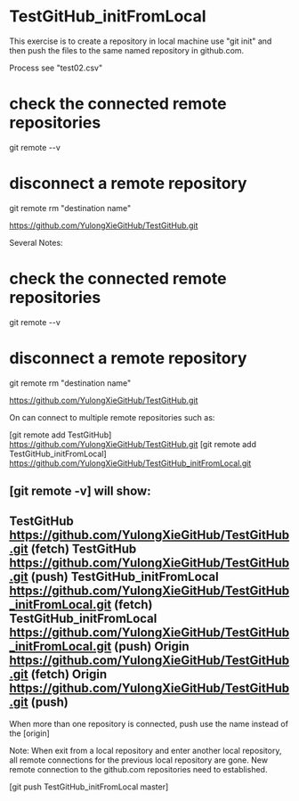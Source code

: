 # TestGitHub_initFromLocal

This exercise is to create a repository in local machine use "git init" and then push the files to the same named repository in github.com.

Process see "test02.csv"

# check the connected remote repositories

git remote --v

# disconnect a remote repository

git remote rm "destination name"

https://github.com/YulongXieGitHub/TestGitHub.git

Several Notes:


# check the connected remote repositories

git remote --v

# disconnect a remote repository

git remote rm "destination name"

https://github.com/YulongXieGitHub/TestGitHub.git

On can connect to multiple remote repositories such as:


[git remote add TestGitHub]               https://github.com/YulongXieGitHub/TestGitHub.git
[git remote add TestGitHub_initFromLocal] https://github.com/YulongXieGitHub/TestGitHub_initFromLocal.git

[git remote -v] will show:
----------------------------------------------------------------------------------------------------------------------
TestGitHub				https://github.com/YulongXieGitHub/TestGitHub.git (fetch)
TestGitHub				https://github.com/YulongXieGitHub/TestGitHub.git (push)
TestGitHub_initFromLocal		https://github.com/YulongXieGitHub/TestGitHub_initFromLocal.git (fetch)
TestGitHub_initFromLocal		https://github.com/YulongXieGitHub/TestGitHub_initFromLocal.git (push)
Origin					https://github.com/YulongXieGitHub/TestGitHub.git (fetch)
Origin					https://github.com/YulongXieGitHub/TestGitHub.git (push)
----------------------------------------------------------------------------------------------------------------------


When more than one repository is connected, push use the name instead of the [origin]


Note:  When exit from a local repository and enter another local repository, all remote connections for the previous local repository are gone.
       New remote connection to the github.com repositories need to established.
       
       
[git push TestGitHub_initFromLocal master] 
